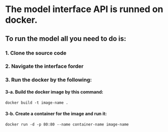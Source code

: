 
# The model interface API is runned on docker.
## To run the model all you need to do is:
### 1. Clone the source code
### 2. Navigate the interface forder 
### 3. Run the docker by the following:
#### 3-a. Build the docker image by this command:
`docker build -t image-name .`
#### 3-b. Create a container for the image and run it:
`docker run -d -p 80:80 --name container-name image-name`
